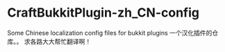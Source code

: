 # CraftBukkitPlugin-zh_CN-config
Some Chinese localization config files for bukkit plugins
一个汉化插件的仓库。。
求各路大大帮忙翻译啊！

